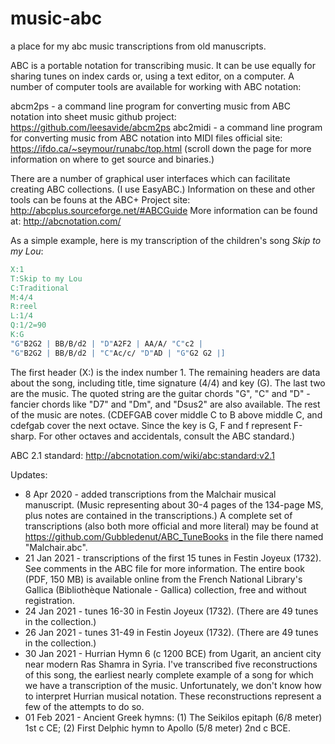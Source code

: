 # music-abc
a place for my abc music transcriptions from old manuscripts.

ABC is a portable notation for transcribing music.  It can be use equally for sharing tunes on index cards or, using a text editor, on a computer.  A number of computer tools are available for working with ABC notation:

  abcm2ps - a command line program for converting music from ABC notation into sheet music
     github project: https://github.com/leesavide/abcm2ps
  abc2midi - a command line program for converting music from ABC notation into MIDI files
     official site: https://ifdo.ca/~seymour/runabc/top.html
     (scroll down the page for more information on where to get source and binaries.)

There are a number of graphical user interfaces which can facilitate creating ABC collections. (I use EasyABC.)  Information on these and other tools can be founs at the ABC+ Project site:
      http://abcplus.sourceforge.net/#ABCGuide
More information can be found at: http://abcnotation.com/

As a simple example, here is my transcription of the children's song *Skip to my Lou*:

```abc
X:1
T:Skip to my Lou
C:Traditional
M:4/4
R:reel
L:1/4
Q:1/2=90
K:G
"G"B2G2 | BB/B/d2 | "D"A2F2 | AA/A/ "C"c2 |
"G"B2G2 | BB/B/d2 | "C"Ac/c/ "D"AD | "G"G2 G2 |]
```

The first header (X:) is the index number 1.  The remaining headers are data about the song, including title, time signature (4/4) and key (G).  The last two are the music.  The quoted string are the guitar chords "G", "C" and "D" - fancier chords like "D7" and "Dm", and "Dsus2" are also available. The rest of the music are notes. (CDEFGAB cover middle C to B above middle C, and cdefgab cover the next octave. Since the key is G, F and f represent F-sharp.  For other octaves and accidentals, consult the ABC standard.)

ABC 2.1 standard: http://abcnotation.com/wiki/abc:standard:v2.1

Updates:
* 8 Apr 2020 - added transcriptions from the Malchair musical manuscript.  (Music representing about 30-4 pages of the 134-page MS, plus notes are contained in the transcriptions.)  A complete set of transcriptions (also both more official and more literal) may be found at https://github.com/Gubbledenut/ABC_TuneBooks in the file there named "Malchair.abc".
* 21 Jan 2021 - transcriptions of the first 15 tunes in Festin Joyeux (1732).  See comments in the ABC file for more information.  The entire book (PDF, 150 MB) is available online from the French National Library's Gallica (Bibliothèque Nationale - Gallica) collection, free and without registration.
* 24 Jan 2021 - tunes 16-30 in Festin Joyeux (1732).  (There are 49 tunes in the collection.)
* 26 Jan 2021 - tunes 31-49 in Festin Joyeux (1732).  (There are 49 tunes in the collection.)
* 30 Jan 2021 - Hurrian Hymn 6 (c 1200 BCE) from Ugarit, an ancient city near modern Ras Shamra in Syria. I've transcribed five reconstructions of this song, the earliest nearly complete example of a song for which we have a transcription of the music.  Unfortunately, we don't know how to interpret Hurrian musical notation.  These reconstructions represent a few of the attempts to do so.
* 01 Feb 2021 - Ancient Greek hymns: (1) The Seikilos epitaph (6/8 meter) 1st c CE; (2) First Delphic hymn to Apollo (5/8 meter) 2nd c BCE.

